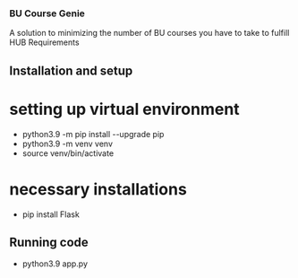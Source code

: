 ### BU Course Genie

A solution to minimizing the number of BU courses you have to take to fulfill HUB Requirements

## Installation and setup

# setting up virtual environment

- python3.9 -m pip install --upgrade pip
- python3.9 -m venv venv
- source venv/bin/activate

# necessary installations

- pip install Flask

## Running code

- python3.9 app.py